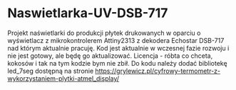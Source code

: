 # Naswietlarka-UV-DSB-717
Projekt naświetlarki do produkcji płytek drukowanych w oparciu o wyświetlacz z mikrokontrolerem Attiny2313 z dekodera Echostar DSB-717 nad którym aktualnie pracuję. Kod jest aktualnie w wczesnej fazie rozwoju i nie jest gotowy, ale będę go aktualizować. 
Licencja - róbta co chceta, kokosów i tak na tym kodzie bym nie zbił.
Do kodu należy dodać bibliotekę led_7seg dostępną na stronie https://grylewicz.pl/cyfrowy-termometr-z-wykorzystaniem-plytki-atmel_display/

